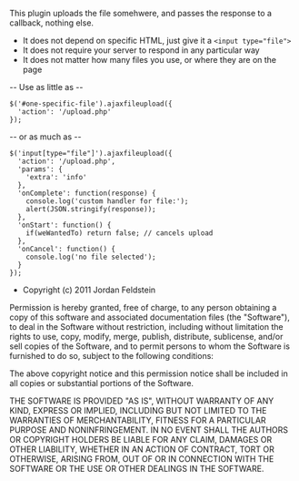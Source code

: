 This plugin uploads the file somehwere, and passes the
response to a callback, nothing else. 

- It does not depend on specific HTML, just give it a `<input type="file">`
- It does not require your server to respond in any particular way
- It does not matter how many files you use, or where they are on the page

-- Use as little as --

    $('#one-specific-file').ajaxfileupload({
      'action': '/upload.php'
    });

-- or as much as --

    $('input[type="file"]').ajaxfileupload({
      'action': '/upload.php',
      'params': {
        'extra': 'info'
      },
      'onComplete': function(response) {
        console.log('custom handler for file:');
        alert(JSON.stringify(response));
      },
      'onStart': function() {
        if(weWantedTo) return false; // cancels upload
      },
      'onCancel': function() {
        console.log('no file selected');
      }
    });


* Copyright (c) 2011 Jordan Feldstein

Permission is hereby granted, free of charge, to any person obtaining a copy of this software and associated documentation files (the "Software"), to deal in the Software without restriction, including without limitation the rights to use, copy, modify, merge, publish, distribute, sublicense, and/or sell copies of the Software, and to permit persons to whom the Software is furnished to do so, subject to the following conditions:

The above copyright notice and this permission notice shall be included in all copies or substantial portions of the Software.

THE SOFTWARE IS PROVIDED "AS IS", WITHOUT WARRANTY OF ANY KIND, EXPRESS OR IMPLIED, INCLUDING BUT NOT LIMITED TO THE WARRANTIES OF MERCHANTABILITY, FITNESS FOR A PARTICULAR PURPOSE AND NONINFRINGEMENT. IN NO EVENT SHALL THE AUTHORS OR COPYRIGHT HOLDERS BE LIABLE FOR ANY CLAIM, DAMAGES OR OTHER LIABILITY, WHETHER IN AN ACTION OF CONTRACT, TORT OR OTHERWISE, ARISING FROM, OUT OF OR IN CONNECTION WITH THE SOFTWARE OR THE USE OR OTHER DEALINGS IN THE SOFTWARE.
